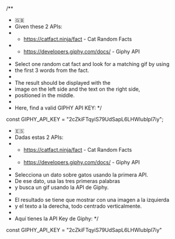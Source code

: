 /\*\*

- 🇬🇧
- Given these 2 APIs:
- - https://catfact.ninja/fact - Cat Random Facts
- - https://developers.giphy.com/docs/ - Giphy API
-
- Select one random cat fact and look for a matching gif by using
- the first 3 words from the fact.
-
- The result should be displayed with the
- image on the left side and the text on the right side,
- positioned in the middle.
-
- Here, find a valid GIPHY API KEY:
  \*/

const GIPHY_API_KEY = "2cZkiFTqyiS79UdSapL6LHWlublpl7iy";

- 🇪🇸
- Dadas estas 2 APIs:
- - https://catfact.ninja/fact - Cat Random Facts
- - https://developers.giphy.com/docs/ - Giphy API
-
- Selecciona un dato sobre gatos usando la primera API.
- De ese dato, usa las tres primeras palabras
- y busca un gif usando la API de Giphy.
-
- El resultado se tiene que mostrar con una imagen a la izquierda
- y el texto a la derecha, todo centrado verticalmente.
-
- Aquí tienes la API Key de Giphy:
  \*/

const GIPHY_API_KEY = "2cZkiFTqyiS79UdSapL6LHWlublpl7iy"
